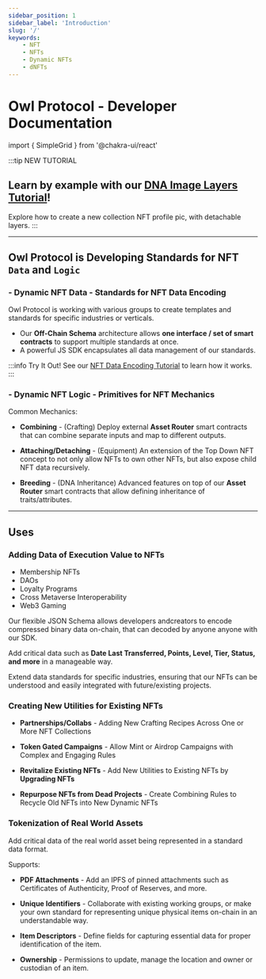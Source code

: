 ```yaml
---
sidebar_position: 1
sidebar_label: 'Introduction'
slug: '/'
keywords:
    - NFT
    - NFTs
    - Dynamic NFTs
    - dNFTs
---
```


# Owl Protocol - Developer Documentation

[EIP-721]: https://eips.ethereum.org/EIPS/eip-721

import { SimpleGrid } from '@chakra-ui/react'

:::tip NEW TUTORIAL
## Learn by example with our [DNA Image Layers Tutorial](/contracts/tutorials/nft-image-layers)!

Explore how to create a new collection NFT profile pic, with detachable layers.
:::

---

## Owl Protocol is Developing **Standards** for NFT `Data` and `Logic`

### - **Dynamic NFT Data** - Standards for NFT Data Encoding

Owl Protocol is working with various groups to create templates and standards for specific industries or verticals.

- Our **Off-Chain Schema** architecture allows **one interface / set of smart contracts** to support multiple standards at once.
- A powerful JS SDK encapsulates all data management of our standards.

:::info Try It Out!
See our [NFT Data Encoding Tutorial](/contracts/tutorials/nft-data) to learn how it works.
:::

### - **Dynamic NFT Logic** - Primitives for NFT Mechanics

Common Mechanics:

- **Combining** - (Crafting) Deploy external **Asset Router** smart contracts that can combine separate inputs and map to different outputs.

- **Attaching/Detaching** - (Equipment) An extension of the Top Down NFT concept to not only allow NFTs to own other NFTs, but also expose child NFT data recursively.

- **Breeding** - (DNA Inheritance) Advanced features on top of our **Asset Router** smart contracts that allow defining inheritance of traits/attributes.

---

## Uses

### Adding Data of Execution Value to NFTs

- Membership NFTs
- DAOs
- Loyalty Programs
- Cross Metaverse Interoperability
- Web3 Gaming

Our flexible JSON Schema allows developers andcreators to encode compressed binary data on-chain, that can decoded by anyone anyone with our SDK.

Add critical data such as **Date Last Transferred, Points, Level, Tier, Status, and more** in a manageable way.

Extend data standards for specific industries, ensuring that our NFTs can be understood and easily integrated with future/existing projects.

### Creating New Utilities for Existing NFTs

- **Partnerships/Collabs** - Adding New Crafting Recipes Across One or More NFT Collections

- **Token Gated Campaigns** - Allow Mint or Airdrop Campaigns with Complex and Engaging Rules

- **Revitalize Existing NFTs** - Add New Utilities to Existing NFTs by **Upgrading NFTs**

- **Repurpose NFTs from Dead Projects** - Create Combining Rules to Recycle Old NFTs into New Dynamic NFTs

### Tokenization of Real World Assets

Add critical data of the real world asset being represented in a standard data format.

Supports:

- **PDF Attachments** - Add an IPFS of pinned attachments such as Certificates of Authenticity, Proof of Reserves, and more.

- **Unique Identifiers** - Collaborate with existing working groups, or make your own standard for representing unique physical items on-chain in an understandable way.

- **Item Descriptors** - Define fields for capturing essential data for proper identification of the item.

- **Ownership** - Permissions to update, manage the location and owner or custodian of an item.

